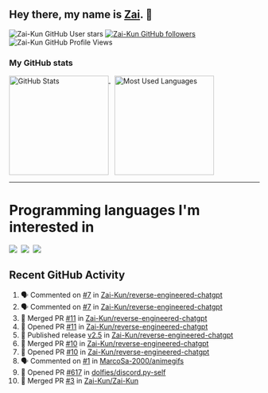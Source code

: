 ## Hey there, my name is [Zai](https://github.com/Zai-Kun). 👋

![Zai-Kun GitHub User stars](https://img.shields.io/github/stars/Zai-Kun?color=yellow&style=flat-square&label=Stars&affiliations=OWNER)
[![Zai-Kun GitHub followers](https://img.shields.io/github/followers/Zai-Kun?color=green&style=flat-square&label=Followers)](https://github.com/Zai-Kun?tab=followers)
![Zai-Kun GitHub Profile Views](https://komarev.com/ghpvc/?username=your-Zai-Kun&style=flat-square&label=Profile+views)

### My GitHub stats

<p>
  <a href = "https://github.com/Zai-Kun">
    <picture>
      <source media="(prefers-color-scheme: dark)" srcset="https://github-readme-stats.vercel.app/api?username=Zai-Kun&theme=monokai&show_icons=true&hide_border=true&count_private=true">
      <source media="(prefers-color-scheme: light)" srcset="https://github-readme-stats.vercel.app/api?username=Zai-Kun&theme=buefy&show_icons=true&hide_border=true&count_private=true">
      <img height="200" align="top" src="https://github-readme-stats.vercel.app/api?username=Zai-Kun&theme=buefy&show_icons=true&hide_border=true&count_private=true" alt="GitHub Stats">
    </picture>
  </a>&nbsp;

  <a href = "https://github.com/Zai-Kun">
    <picture>
      <source media="(prefers-color-scheme: dark)" srcset="https://github-readme-stats.vercel.app/api/top-langs/?username=Zai-Kun&theme=monokai&show_icons=true&hide_border=true&layout=compact">
      <source media="(prefers-color-scheme: light)" srcset="https://github-readme-stats.vercel.app/api/top-langs/?username=Zai-Kun&theme=buefy&show_icons=true&hide_border=true&layout=compact">
      <img height="200" align="top" src="https://github-readme-stats.vercel.app/api/top-langs/?username=Zai-Kun&theme=buefy&show_icons=true&hide_border=true&layout=compact" alt="Most Used Languages">
    </picture>
  </a>
</p>

<hr>

<h1 align="left">Programming languages I'm interested in</h1>

<p align="left">
<a href=https://www.python.org><img src="https://skillicons.dev/icons?i=python" /></a>&nbsp;
<a href=https://go.dev><img src="https://skillicons.dev/icons?i=go" /></a>&nbsp;
<a href=https://www.rust-lang.org><img src="https://skillicons.dev/icons?i=rust" /></a>
</p>

## Recent GitHub Activity
<!--START_SECTION:activity-->
1. 🗣 Commented on [#7](https://github.com/Zai-Kun/reverse-engineered-chatgpt/issues/7#issuecomment-1857771977) in [Zai-Kun/reverse-engineered-chatgpt](https://github.com/Zai-Kun/reverse-engineered-chatgpt)
2. 🗣 Commented on [#7](https://github.com/Zai-Kun/reverse-engineered-chatgpt/issues/7#issuecomment-1856250640) in [Zai-Kun/reverse-engineered-chatgpt](https://github.com/Zai-Kun/reverse-engineered-chatgpt)
3. 🎉 Merged PR [#11](https://github.com/Zai-Kun/reverse-engineered-chatgpt/pull/11) in [Zai-Kun/reverse-engineered-chatgpt](https://github.com/Zai-Kun/reverse-engineered-chatgpt)
4. 💪 Opened PR [#11](https://github.com/Zai-Kun/reverse-engineered-chatgpt/pull/11) in [Zai-Kun/reverse-engineered-chatgpt](https://github.com/Zai-Kun/reverse-engineered-chatgpt)
5. 🚀 Published release [v2.5](https://github.com/Zai-Kun/reverse-engineered-chatgpt/releases/tag/source) in [Zai-Kun/reverse-engineered-chatgpt](https://github.com/Zai-Kun/reverse-engineered-chatgpt)
6. 🎉 Merged PR [#10](https://github.com/Zai-Kun/reverse-engineered-chatgpt/pull/10) in [Zai-Kun/reverse-engineered-chatgpt](https://github.com/Zai-Kun/reverse-engineered-chatgpt)
7. 💪 Opened PR [#10](https://github.com/Zai-Kun/reverse-engineered-chatgpt/pull/10) in [Zai-Kun/reverse-engineered-chatgpt](https://github.com/Zai-Kun/reverse-engineered-chatgpt)
8. 🗣 Commented on [#1](https://github.com/MarcoSa-2000/animegifs/pull/1#issuecomment-1837241613) in [MarcoSa-2000/animegifs](https://github.com/MarcoSa-2000/animegifs)
9. 💪 Opened PR [#617](https://github.com/dolfies/discord.py-self/pull/617) in [dolfies/discord.py-self](https://github.com/dolfies/discord.py-self)
10. 🎉 Merged PR [#3](https://github.com/Zai-Kun/Zai-Kun/pull/3) in [Zai-Kun/Zai-Kun](https://github.com/Zai-Kun/Zai-Kun)
<!--END_SECTION:activity-->